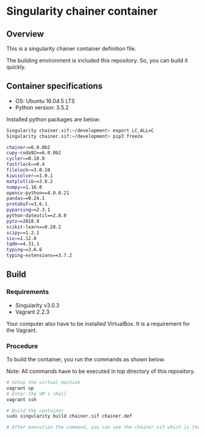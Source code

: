Singularity chainer container
=====

## Overview
This is a singularity chainer container definition file.

The building environment is included this repository. So, you can build it quickly.

## Container specifications
- OS: Ubuntu 16.04.5 LTS
- Python version: 3.5.2

Installed python packages are below:
```sh
Singularity chainer.sif:~/development> export LC_ALL=C
Singularity chainer.sif:~/development> pip3 freeze

chainer==6.0.0b2
cupy-cuda92==6.0.0b2
cycler==0.10.0
fastrlock==0.4
filelock==3.0.10
kiwisolver==1.0.1
matplotlib==3.0.2
numpy==1.16.0
opencv-python==4.0.0.21
pandas==0.24.1
protobuf==3.6.1
pyparsing==2.3.1
python-dateutil==2.8.0
pytz==2018.9
scikit-learn==0.20.2
scipy==1.2.1
six==1.12.0
tqdm==4.31.1
typing==3.6.6
typing-extensions==3.7.2
```

## Build
### Requirements
- Singularity v3.0.3
- Vagrant 2.2.3

Your computer also have to be installed VirtualBox. It is a requirement for the Vagrant.

### Procedure
To build the container, you run the commands as shown below.

Note: All commands have to be executed in top directory of this repository.
```sh
# Setup the virtual machine
vagrant up
# Enter the VM's shell
vagrant ssh

# Build the container
sudo singularity build chainer.sif chainer.def

# After execution the command, you can see the chainer.sif which is the container
```